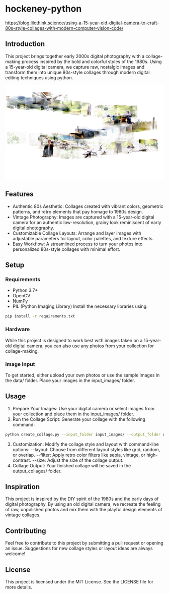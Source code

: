 # hockeney-python

https://blog.lilothink.science/using-a-15-year-old-digital-camera-to-craft-80s-style-collages-with-modern-computer-vision-code/

## Introduction
This project brings together early 2000s digital photography with a collage-making process inspired by the bold and colorful styles of the 1980s. Using a 15-year-old digital camera, we capture raw, nostalgic images and transform them into unique 80s-style collages through modern digital editing techniques using python.

![Collage Example](2nd%20Try/2%205%20hockney_collage.jpg)

## Features
- Authentic 80s Aesthetic: Collages created with vibrant colors, geometric patterns, and retro elements that pay homage to 1980s design.
- Vintage Photography: Images are captured with a 15-year-old digital camera for an authentic low-resolution, grainy look reminiscent of early digital photography.
- Customizable Collage Layouts: Arrange and layer images with adjustable parameters for layout, color palettes, and texture effects.
- Easy Workflow: A streamlined process to turn your photos into personalized 80s-style collages with minimal effort.

## Setup
### Requirements
- Python 3.7+
- OpenCV
- NumPy
- PIL (Python Imaging Library)
Install the necessary libraries using:

```bash
pip install -r requirements.txt
```

### Hardware
While this project is designed to work best with images taken on a 15-year-old digital camera, you can also use any photos from your collection for collage-making.

### Image Input
To get started, either upload your own photos or use the sample images in the data/ folder. Place your images in the input_images/ folder.

## Usage
1. Prepare Your Images: Use your digital camera or select images from your collection and place them in the input_images/ folder.
2. Run the Collage Script: Generate your collage with the following command:

```bash
python create_collage.py --input_folder input_images/ --output_folder output_collages/
````

3. Customization: Modify the collage style and layout with command-line options:
--layout: Choose from different layout styles like grid, random, or overlap.
--filter: Apply retro color filters like sepia, vintage, or high-contrast.
--size: Adjust the size of the collage output.
4. Collage Output: Your finished collage will be saved in the output_collages/ folder.

## Inspiration
This project is inspired by the DIY spirit of the 1980s and the early days of digital photography. By using an old digital camera, we recreate the feeling of raw, unpolished photos and mix them with the playful design elements of vintage collages.

## Contributing
Feel free to contribute to this project by submitting a pull request or opening an issue. Suggestions for new collage styles or layout ideas are always welcome!

## License
This project is licensed under the MIT License. See the LICENSE file for more details.